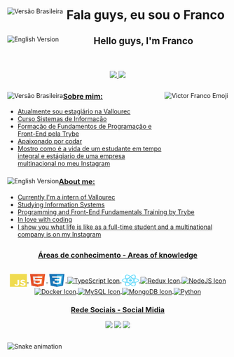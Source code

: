 <header align="center" style="flex-box">
  <div>
    <img align="left" height="40" alt="Versão Brasileira" src="https://static.todamateria.com.br/upload/ba/nd/bandeiradobrasil-2-cke.jpg">
    <h1 size="100"> Fala guys, eu sou o Franco </h1>
  </div>
  <div>
    <img align="left" height="30" alt="English Version" src="https://static.mundoeducacao.uol.com.br/mundoeducacao/2022/05/bandeira-estados-unidos.jpg">
    <h2> Hello guys, I'm Franco </h2>
  </div>
</header>

<main>
  <section>
    <div align="center">
      <a href="https://github.com/vfranco00">
      <img height="180em" src="https://github-readme-stats.vercel.app/api?username=vfranco00&show_icons=true&theme=highcontrast&include_all_commits=true&count_private=true"/>
      <img height="180em" src="https://github-readme-stats.vercel.app/api/top-langs/?username=vfranco00&layout=compact&langs_count=7&theme=highcontrast"/>
    </div>
  </section>
  
##
    
  <aside>
    <div>
      <img align="right" alt="Victor Franco Emoji" height="150" src="https://user-images.githubusercontent.com/93010166/186528630-c6cfa93e-c5ce-4519-ae20-7ea34004d31f.png">
      <div>
      <img align="left" height="30" alt="Versão Brasileira" src="https://static.todamateria.com.br/upload/ba/nd/bandeiradobrasil-2-cke.jpg">
      <h3>Sobre mim:</h3>
      </div>
      <ul>
        <li>Atualmente sou estagiário na Vallourec</li>
        <li>Curso Sistemas de Informação</li>
        <li>Formação de Fundamentos de Programação e Front-End pela Trybe</li>
        <li>Apaixonado por codar</li>
        <li>Mostro como é a vida de um estudante em tempo integral e estágiario de uma empresa multinacional no meu Instagram</li>
      </ul>
      <div>
      <img align="left" height="30" alt="English Version" src="https://static.mundoeducacao.uol.com.br/mundoeducacao/2022/05/bandeira-estados-unidos.jpg">
      <h3>About me:</h3>
      </div>
      <ul>
        <li>Currently I'm a intern of Vallourec</li>
        <li>Studying Information Systems</li>
        <li>Programming and Front-End Fundamentals Training by Trybe</li>
        <li>In love with coding</li>
        <li>I show you what life is like as a full-time student and a multinational company is on my Instagram</li>
      </ul>
    </div>
  </aside>
    
##
    
  <div
    style="flex-box",
    align="center",
  >    
    <h3>Áreas de conhecimento - Areas of knowledge</h3>
    <br>
    <img align="center" alt="JavaScript Icon" height="30" width="40" src="https://raw.githubusercontent.com/devicons/devicon/master/icons/javascript/javascript-plain.svg">
    <img align="center" alt="HTML Icon" height="30" width="40" src="https://raw.githubusercontent.com/devicons/devicon/master/icons/html5/html5-original.svg">
    <img align="center" alt="CSS Icon" height="30" width="40" src="https://raw.githubusercontent.com/devicons/devicon/master/icons/css3/css3-original.svg">
    <img align="center" alt="TypeScript Icon" height="30" width="40" src="https://cdn.jsdelivr.net/gh/devicons/devicon/icons/typescript/typescript-original.svg">
    <img align="center" alt="React Icon" height="30" width="40" src="https://raw.githubusercontent.com/devicons/devicon/master/icons/react/react-original.svg">
    <img align="center" alt="Redux Icon" height="30" width="40" src="https://cdn.jsdelivr.net/gh/devicons/devicon/icons/redux/redux-original.svg">
    <img align="center" alt="NodeJS Icon" height="30" width="40" src="https://cdn.jsdelivr.net/gh/devicons/devicon/icons/nodejs/nodejs-original.svg">
    <img align="center" alt="Docker Icon" height="30" width="40" src="https://cdn.jsdelivr.net/gh/devicons/devicon/icons/docker/docker-original.svg">
    <img align="center" alt="MySQL Icon" height="30" width="40" src="https://cdn.jsdelivr.net/gh/devicons/devicon/icons/mysql/mysql-original.svg">
    <img align="center" alt="MongoDB Icon" height="30" src="https://img.icons8.com/color/512/mongodb.png">
    <img align="center" alt="Python" heigth="30" src="https://www.ufpb.br/cdn/contents/imagens/icones/python.png/@@images/image.png"
  </div>   
    
  <div
    style="flex-box",
    align="center",
  >
    <h3>Rede Sociais - Social Midia</h3>
    <a href="https://www.instagram.com/o_franco.dev/" target="_blank"><img src="https://img.shields.io/badge/-Instagram-%23E4405F?style=for-the-badge&logo=instagram&logoColor=white" target="_blank"></a>
    <a href = "mailto:victorfranco02@outlook.com"><img src="https://img.shields.io/badge/-Outlook-%23333?style=for-the-badge&logo=outlook&logoColor=white" target="_blank"></a>
    <a href="https://www.linkedin.com/in/ofrancodev/" target="_blank"><img src="https://img.shields.io/badge/-LinkedIn-%230077B5?style=for-the-badge&logo=linkedin&logoColor=white" target="_blank"></a>
   </div>

</main>

##

 ![Snake animation](https://github.com/vfranco00/vfranco00/blob/output/github-contribution-grid-snake.svg)

